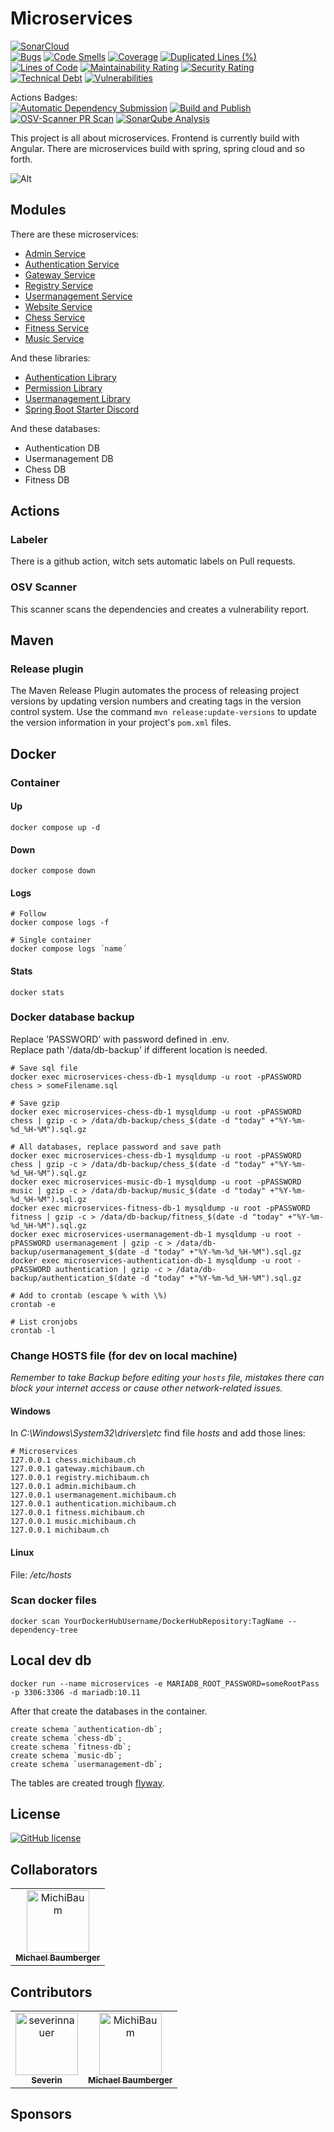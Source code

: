 # Microservices

[![SonarCloud](https://sonarcloud.io/images/project_badges/sonarcloud-orange.svg)](https://sonarcloud.io/summary/new_code?id=MichiBaum_Microservices)  
[![Bugs](https://sonarcloud.io/api/project_badges/measure?project=MichiBaum_Microservices&metric=bugs)](https://sonarcloud.io/summary/new_code?id=MichiBaum_Microservices)
[![Code Smells](https://sonarcloud.io/api/project_badges/measure?project=MichiBaum_Microservices&metric=code_smells)](https://sonarcloud.io/summary/new_code?id=MichiBaum_Microservices)
[![Coverage](https://sonarcloud.io/api/project_badges/measure?project=MichiBaum_Microservices&metric=coverage)](https://sonarcloud.io/summary/new_code?id=MichiBaum_Microservices)
[![Duplicated Lines (%)](https://sonarcloud.io/api/project_badges/measure?project=MichiBaum_Microservices&metric=duplicated_lines_density)](https://sonarcloud.io/summary/new_code?id=MichiBaum_Microservices)
[![Lines of Code](https://sonarcloud.io/api/project_badges/measure?project=MichiBaum_Microservices&metric=ncloc)](https://sonarcloud.io/summary/new_code?id=MichiBaum_Microservices)
[![Maintainability Rating](https://sonarcloud.io/api/project_badges/measure?project=MichiBaum_Microservices&metric=sqale_rating)](https://sonarcloud.io/summary/new_code?id=MichiBaum_Microservices)
[![Security Rating](https://sonarcloud.io/api/project_badges/measure?project=MichiBaum_Microservices&metric=security_rating)](https://sonarcloud.io/summary/new_code?id=MichiBaum_Microservices)
[![Technical Debt](https://sonarcloud.io/api/project_badges/measure?project=MichiBaum_Microservices&metric=sqale_index)](https://sonarcloud.io/summary/new_code?id=MichiBaum_Microservices)
[![Vulnerabilities](https://sonarcloud.io/api/project_badges/measure?project=MichiBaum_Microservices&metric=vulnerabilities)](https://sonarcloud.io/summary/new_code?id=MichiBaum_Microservices)

Actions Badges:  
[![Automatic Dependency Submission](https://github.com/MichiBaum/Microservices/actions/workflows/dependency-graph/auto-submission/badge.svg)](https://github.com/MichiBaum/Microservices/actions/workflows/dependency-graph/auto-submission)
[![Build and Publish](https://github.com/MichiBaum/Microservices/actions/workflows/deploy.yaml/badge.svg)](https://github.com/MichiBaum/Microservices/actions/workflows/deploy.yaml)
[![OSV-Scanner PR Scan](https://github.com/MichiBaum/Microservices/actions/workflows/osv-scanner.yml/badge.svg)](https://github.com/MichiBaum/Microservices/actions/workflows/osv-scanner.yml)
[![SonarQube Analysis](https://github.com/MichiBaum/Microservices/actions/workflows/sonarqube.yml/badge.svg)](https://github.com/MichiBaum/Microservices/actions/workflows/sonarqube.yml)

This project is all about microservices. Frontend is currently build with Angular.
There are microservices build with spring, spring cloud and so forth.


![Alt](https://repobeats.axiom.co/api/embed/69bb8de5fa17a6f9aa3c3c0ffad238a1e056edac.svg "Repobeats analytics image")

## Modules
There are these microservices:
- [Admin Service](./admin-service/README.md)
- [Authentication Service](./authentication-service/README.md)
- [Gateway Service](./gateway-service/README.md)
- [Registry Service](./registry-service/README.md)
- [Usermanagement Service](./usermanagement-service/README.md)
- [Website Service](./website-service/README.md)
- [Chess Service](./chess-service/README.md)
- [Fitness Service](./fitness-service/README.md)
- [Music Service](./music-service/README.md)

And these libraries:
- [Authentication Library](./authentication-library/README.md)
- [Permission Library](./permission-library/README.md)
- [Usermanagement Library](./usermanagement-library/README.md)
- [Spring Boot Starter Discord](./spring-boot-starter-discord/README.md)

And these databases:
- Authentication DB
- Usermanagement DB
- Chess DB
- Fitness DB

## Actions

### Labeler

There is a github action, witch sets automatic labels on Pull requests.

### OSV Scanner

This scanner scans the dependencies and creates a vulnerability report.

## Maven

### Release plugin

The Maven Release Plugin automates the process of releasing project versions by updating version numbers and creating
tags in the version control system. Use the command `mvn release:update-versions` to update the version information in
your project's `pom.xml` files.

## Docker

### Container

#### Up

```
docker compose up -d
```

#### Down

```
docker compose down
```

#### Logs

```
# Follow
docker compose logs -f

# Single container 
docker compose logs ´name´
```

#### Stats

```
docker stats
```

### Docker database backup

Replace 'PASSWORD' with password defined in .env.  
Replace path '/data/db-backup' if different location is needed.
```
# Save sql file
docker exec microservices-chess-db-1 mysqldump -u root -pPASSWORD chess > someFilename.sql

# Save gzip
docker exec microservices-chess-db-1 mysqldump -u root -pPASSWORD chess | gzip -c > /data/db-backup/chess_$(date -d "today" +"%Y-%m-%d_%H-%M").sql.gz

# All databases, replace password and save path
docker exec microservices-chess-db-1 mysqldump -u root -pPASSWORD chess | gzip -c > /data/db-backup/chess_$(date -d "today" +"%Y-%m-%d_%H-%M").sql.gz
docker exec microservices-music-db-1 mysqldump -u root -pPASSWORD music | gzip -c > /data/db-backup/music_$(date -d "today" +"%Y-%m-%d_%H-%M").sql.gz
docker exec microservices-fitness-db-1 mysqldump -u root -pPASSWORD fitness | gzip -c > /data/db-backup/fitness_$(date -d "today" +"%Y-%m-%d_%H-%M").sql.gz
docker exec microservices-usermanagement-db-1 mysqldump -u root -pPASSWORD usermanagement | gzip -c > /data/db-backup/usermanagement_$(date -d "today" +"%Y-%m-%d_%H-%M").sql.gz
docker exec microservices-authentication-db-1 mysqldump -u root -pPASSWORD authentication | gzip -c > /data/db-backup/authentication_$(date -d "today" +"%Y-%m-%d_%H-%M").sql.gz

# Add to crontab (escape % with \%)
crontab -e

# List cronjobs
crontab -l
```

### Change HOSTS file (for dev on local machine)
*Remember to take Backup before editing your `hosts` file, mistakes there can block your internet access or cause other network-related issues.*


#### Windows

In *C:\Windows\System32\drivers\etc* find file *hosts* and add those lines:

```
# Microservices
127.0.0.1 chess.michibaum.ch
127.0.0.1 gateway.michibaum.ch
127.0.0.1 registry.michibaum.ch
127.0.0.1 admin.michibaum.ch
127.0.0.1 usermanagement.michibaum.ch
127.0.0.1 authentication.michibaum.ch
127.0.0.1 fitness.michibaum.ch
127.0.0.1 music.michibaum.ch
127.0.0.1 michibaum.ch
```

#### Linux

File: */etc/hosts*


### Scan docker files

```
docker scan YourDockerHubUsername/DockerHubRepository:TagName --dependency-tree
```

## Local dev db

```
docker run --name microservices -e MARIADB_ROOT_PASSWORD=someRootPass -p 3306:3306 -d mariadb:10.11
```

After that create the databases in the container.

```
create schema `authentication-db`;
create schema `chess-db`;
create schema `fitness-db`;
create schema `music-db`;
create schema `usermanagement-db`;
```

The tables are created trough [flyway](https://documentation.red-gate.com/fd/migrations-184127470.html).


## License

[![GitHub license](https://badgen.net/github/license/MichiBaum/Microservices)](https://github.com/MichiBaum/Microservices/blob/master/LICENSE)

## Collaborators

<!-- readme: collaborators -start -->
<table>
	<tbody>
		<tr>
            <td align="center">
                <a href="https://github.com/MichiBaum">
                    <img src="https://avatars.githubusercontent.com/u/36712219?v=4" width="100;" alt="MichiBaum"/>
                    <br />
                    <sub><b>Michael Baumberger</b></sub>
                </a>
            </td>
		</tr>
	<tbody>
</table>
<!-- readme: collaborators -end -->

## Contributors

<!-- readme: SeverinNauer,contributors -start -->
<table>
	<tbody>
		<tr>
            <td align="center">
                <a href="https://github.com/severinnauer">
                    <img src="https://avatars.githubusercontent.com/u/43473975?v=4" width="100;" alt="severinnauer"/>
                    <br />
                    <sub><b>Severin</b></sub>
                </a>
            </td>
            <td align="center">
                <a href="https://github.com/MichiBaum">
                    <img src="https://avatars.githubusercontent.com/u/36712219?v=4" width="100;" alt="MichiBaum"/>
                    <br />
                    <sub><b>Michael Baumberger</b></sub>
                </a>
            </td>
		</tr>
	<tbody>
</table>
<!-- readme: SeverinNauer,contributors -end -->

## Sponsors
<!-- readme: sponsors -start -->
<table>
	<tbody>
	<tbody>
</table>
<!-- readme: sponsors -end -->